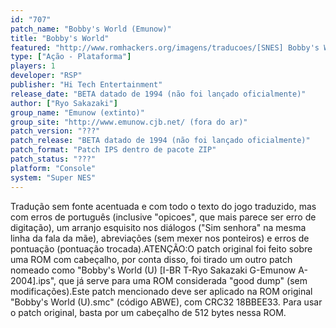 ```yaml
---
id: "707"
patch_name: "Bobby's World (Emunow)"
title: "Bobby's World"
featured: "http://www.romhackers.org/imagens/traducoes/[SNES] Bobby's World - Emunow - 1.png"
type: ["Ação - Plataforma"]
players: 1
developer: "RSP"
publisher: "Hi Tech Entertainment"
release_date: "BETA datado de 1994 (não foi lançado oficialmente)"
author: ["Ryo Sakazaki"]
group_name: "Emunow (extinto)"
group_site: "http://www.emunow.cjb.net/ (fora do ar)"
patch_version: "???"
patch_release: "BETA datado de 1994 (não foi lançado oficialmente)"
patch_format: "Patch IPS dentro de pacote ZIP"
patch_status: "???"
platform: "Console"
system: "Super NES"
---
```


Tradução sem fonte acentuada e com todo o texto do jogo traduzido, mas com erros de português (inclusive "opicoes", que mais parece ser erro de digitação), um arranjo esquisito nos diálogos ("Sim senhora" na mesma linha da fala da mãe), abreviações (sem mexer nos ponteiros) e erros de pontuação (pontuação trocada).ATENÇÃO:O patch original foi feito sobre uma ROM com cabeçalho, por conta disso, foi tirado um outro patch nomeado como "Bobby's World (U) [I-BR T-Ryo Sakazaki G-Emunow A-2004].ips", que já serve para uma ROM considerada "good dump" (sem modificações).Este patch mencionado deve ser aplicado na ROM original "Bobby's World (U).smc" (código ABWE), com CRC32 18BBEE33. Para usar o patch original, basta por um cabeçalho de 512 bytes nessa ROM.